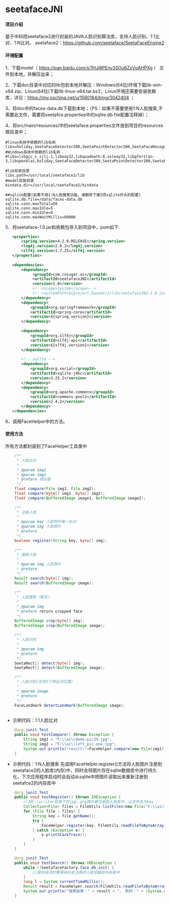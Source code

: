 # seetafaceJNI

#### 项目介绍
基于中科院seetaface2进行封装的JAVA人脸识别算法库，支持人脸识别、1:1比对、1:N比对。
seetaface2：https://github.com/seetaface/SeetaFaceEngine2

#### 环境配置
1、下载model（ https://pan.baidu.com/s/1HJj8PEnv3SOu6ZxVpAHPXg ） 文件到本地，并解压出来；

2、下载doc目录中对应的lib包到本地并解压：Windows(64位)环境下载lib-win-x64.zip、Linux(64位)下载lib-linux-x64.tar.bz2，Linux环境还需要安装依赖库，详见：https://my.oschina.net/u/1580184/blog/3042404 ；

3、将doc中的faces-data.db下载到本地；（PS：如果不需要使用1:N人脸搜索,不需要此文件，需要将seetafce.properties中的sqlite.db.file配置注释掉）；

4、将src/main/resources/中的seetaface.properties文件放到项目的resources根目录中；

```properties
#linux系统中依赖的lib名称
libs=holiday,SeetaFaceDetector200,SeetaPointDetector200,SeetaFaceRecognizer200,SeetaFaceCropper200,SeetaFace2JNI
#Windows系统中依赖的lib名称
#libs=libgcc_s_sjlj-1,libeay32,libquadmath-0,ssleay32,libgfortran-3,libopenblas,holiday,SeetaFaceDetector200,SeetaPointDetector200,SeetaFaceRecognizer200,SeetaFaceCropper200,SeetaFace2JNI

#lib存放目录
libs.path=/usr/local/seetaface2/lib
#model存放目录
bindata.dir=/usr/local/seetaface2/bindata

##sqlite配置(如果不用1:N人脸搜索功能，请删除下面5项sqlite开头的配置)
sqlite.db.file=/data/faces-data.db
sqlite.conn.maxTotal=50
sqlite.conn.maxIdle=5
sqlite.conn.minIdle=0
sqlite.conn.maxWaitMillis=60000
```


5、将seetaface-1.0.jar和依赖包导入到项目中，pom如下:

```xml
   <properties>
       <spring.version>4.2.8.RELEASE</spring.version>
       <log4j.version>2.8.2</log4j.version>
       <slf4j.version>1.7.25</slf4j.version>
   </properties>
  
   <dependencies>
       <dependency>
            <groupId>com.cnsugar.ai</groupId>
            <artifactId>seetafaceJNI</artifactId>
            <version>1.0</version>
            <!--<scope>system</scope>-->
            <!--<systemPath>${project.basedir}/lib/seetafaceJNI-1.0.jar</systemPath>-->
       </dependency>
       <dependency>
           <groupId>org.springframework</groupId>
           <artifactId>spring-core</artifactId>
           <version>${spring.version}</version>
       </dependency>
  
       <dependency>
           <groupId>org.slf4j</groupId>
           <artifactId>slf4j-api</artifactId>
           <version>${slf4j.version}</version>
       </dependency>
  
       <!-- sqlite -->
       <dependency>
           <groupId>org.xerial</groupId>
           <artifactId>sqlite-jdbc</artifactId>
           <version>3.25.2</version>
       </dependency>
       <dependency>
           <groupId>org.apache.commons</groupId>
           <artifactId>commons-pool2</artifactId>
           <version>2.4.2</version>
       </dependency>
   </dependencies> 
```

6、调用FaceHelper中的方法。


#### 使用方法
所有方法都封装到了FaceHelper工具类中
```java
    /**
     * 人脸比对
     *
     * @param img1
     * @param img2
     * @return 相似度
     */
    float compare(File img1, File img2);
    float compare(byte[] img1, byte[] img2);
    float compare(BufferedImage image1, BufferedImage image2);
    
    /**
     * 注册人脸
     *
     * @param key 人脸照片唯一标识
     * @param img 人脸照片
     * @return 
     */
    boolean register(String key, byte[] img);    
    
    /**
     * 搜索人脸
     *
     * @param img 人脸照片
     * @return
     */
    Result search(byte[] img);
    Result search(BufferedImage image);
    
    /**
     * 人脸提取（裁剪）
     *
     * @param img
     * @return return cropped face
     */
    BufferedImage crop(byte[] img);
    BufferedImage crop(BufferedImage image);
    
    /**
     * 人脸识别
     *
     * @param img
     * @return
     */
    SeetaRect[] detect(byte[] img);
    SeetaRect[] detect(BufferedImage image);

    /**
     * 人脸识别(包含5个特征点位置)
     *
     * @param image
     * @return
     */
    FaceLandmark detectLandmark(BufferedImage image);
    
```

- 示例代码：1:1人脸比对
```java
    @org.junit.Test
    public void testCompare() throws Exception {
        String img1 = "F:\\ai\\demo-pic39.jpg";
        String img2 = "F:\\ai\\left_pic_one.jpg";
        System.out.println("result:"+FaceHelper.compare(new File(img1), new File(img2)));
    }
```

- 示例代码：1:N人脸搜索
  先调用FaceHelper.register()方法将人脸图片注册到seetaface2的人脸库(内存)中，同时会将图片存在sqlite数据库中进行持久化，下次应用程序启动时会自动从sqlite中把图片读取出来重新注册到seetafce2的内存库中

```java
    @org.junit.Test
    public void testRegister() throws IOException {
        //将F:\ai\star目录下的jpg、png图片都注册到人脸库中，以文件名为key
        Collection<File> files = FileUtils.listFiles(new File("F:\\ai\\star"), new String[]{"jpg", "png"}, false);
        for (File file : files) {
            String key = file.getName();
            try {
                FaceHelper.register(key, FileUtils.readFileToByteArray(file));
            } catch (Exception e) {
                e.printStackTrace();
            }
        }
    }

    @org.junit.Test
    public void testSearch() throws IOException {
        while (!SeetafaceFactory.face_db_init) {
            //程序启动时要等待历史注册的人脸加载到内存库中
        }
        long l = System.currentTimeMillis();
        Result result = FaceHelper.search(FileUtils.readFileToByteArray(new File("F:\\ai\\gtl.jpg")));
        System.out.println("搜索结果：" + result + "， 耗时：" + (System.currentTimeMillis() - l));
    }
```